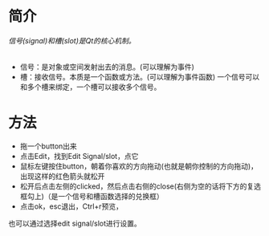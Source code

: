 # 简介

###### 信号(signal)和槽(slot)是Qt的核心机制。

- 信号：是对象或空间发射出去的消息。(可以理解为事件)
- 槽：接收信号。本质是一个函数或方法。(可以理解为事件函数)
  一个信号可以和多个槽来绑定，一个槽可以接收多个信号。



# 方法

- 拖一个button出来
- 点击Edit，找到Edit Signal/slot，点它
- 鼠标左键按住button，朝着你喜欢的方向拖动(也就是朝你控制的方向拖动)，出现这样的红色箭头就松开
- 松开后点击左侧的clicked，然后点击右侧的close(右侧为空的话将下方的复选框勾上)（是一个信号和槽函数选择的兑换框）
- 点击ok，esc退出，Ctrl+r预览，



也可以通过选择edit signal/slot进行设置。